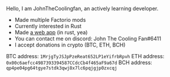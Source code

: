 Hello, I am JohnTheCoolingfan, an actively learning developer.

- Made multiple Factorio mods
- Currently interested in Rust
- Made [a web app](https://johnthecoolingfan.github.io/factorio-web-calculator/) (in rust, yea)
- You can contact me on discord: John The Cooling Fan#6411
- I accept donations in crypto (BTC, ETH, BCH)

BTC address: `1MrjgTyJSJpPzeReat652LP1eYifrbRpvh`
ETH address: `0x00c6aefcc4987393394587CCdcCb4f465aF9a67d`
BCH address: `qp4pe04pg64tgye7stdk3qwj8x7lc6pqjgjp0zxcqj`

